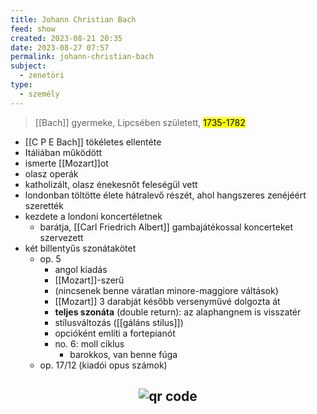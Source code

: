 ```yaml
---
title: Johann Christian Bach
feed: show
created: 2023-08-21 20:35
date: 2023-08-27 07:57
permalink: johann-christian-bach
subject:
  - zenetöri
type:
  - személy
---
```


> [[Bach]] gyermeke, Lipcsében született, <mark>1735-1782</mark>

- [[C P E Bach]] tökéletes ellentéte
- Itáliában működött
- ismerte [[Mozart]]ot
- olasz operák
- katholizált, olasz énekesnőt feleségül vett
- londonban töltötte élete hátralevő részét, ahol hangszeres zenéjéért szerették
- kezdete a londoni koncertéletnek
	- barátja, [[Carl Friedrich Albert]] gambajátékossal koncerteket szervezett
- két billentyűs szonátakötet
	- op. 5
		- angol kiadás
		- [[Mozart]]-szerű
		- (nincsenek benne váratlan minore-maggiore váltások)
		- [[Mozart]] 3 darabját később versenyművé dolgozta át
		- **teljes szonáta** (double return): az alaphangnem is visszatér
		- stílusváltozás ([[gáláns stílus]])
		- opcióként említi a fortepianót
		- no. 6: moll ciklus
			- barokkos, van benne fúga
	- op. 17/12 (kiadói opus számok)



## <p style="text-align: center;"><img src="https://chart.googleapis.com/chart?cht=qr&chl=https://notes.andrasdenes.com/johann-christian-bach&chs=180x180&choe=UTF-8&chld=L|2" alt="qr code"></p>


